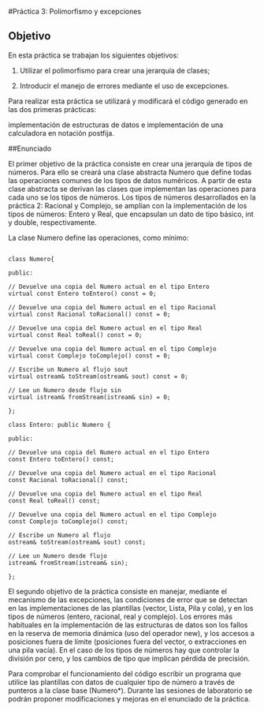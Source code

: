 #Práctica 3: Polimorfismo y excepciones

## Objetivo

En esta práctica se trabajan los siguientes objetivos:

1. Utilizar el polimorfismo para crear una jerarquía de clases;

2. Introducir el manejo de errores mediante el uso de excepciones.

Para realizar esta práctica se utilizará y modificará el código generado en las dos primeras prácticas: 

implementación de estructuras de datos e implementación de una calculadora en notación postfija.

##Enunciado

El primer objetivo de la práctica consiste en crear una jerarquía de tipos de números. Para ello se creará una clase abstracta Numero que define todas las operaciones comunes de los tipos de datos numéricos. A partir de esta clase abstracta se derivan las clases que implementan las operaciones para cada uno se los tipos de números. Los tipos de números desarrollados en la práctica 2: Racional y Complejo, se amplían con la implementación de los tipos de números: Entero y Real, que encapsulan un dato de tipo básico, int y double, respectivamente.

La clase Numero define las operaciones, como mínimo:
```

class Numero{

public:

// Devuelve una copia del Numero actual en el tipo Entero
virtual const Entero toEntero() const = 0;

// Devuelve una copia del Numero actual en el tipo Racional
virtual const Racional toRacional() const = 0; 

// Devuelve una copia del Numero actual en el tipo Real
virtual const Real toReal() const = 0; 

// Devuelve una copia del Numero actual en el tipo Complejo
virtual const Complejo toComplejo() const = 0; 

// Escribe un Numero al flujo sout
virtual ostream& toStream(ostream& sout) const = 0;

// Lee un Numero desde flujo sin
virtual istream& fromStream(istream& sin) = 0;

};

```

```
class Entero: public Numero {

public:

// Devuelve una copia del Numero actual en el tipo Entero
const Entero toEntero() const;

// Devuelve una copia del Numero actual en el tipo Racional
const Racional toRacional() const; 

// Devuelve una copia del Numero actual en el tipo Real
const Real toReal() const; 

// Devuelve una copia del Numero actual en el tipo Complejo
const Complejo toComplejo() const; 

// Escribe un Numero al flujo
ostream& toStream(ostream& sout) const;

// Lee un Numero desde flujo
istream& fromStream(istream& sin);

};
```
El segundo objetivo de la práctica consiste en manejar, mediante el mecanismo de las excepciones, las condiciones de error que se detectan en las implementaciones de las plantillas (vector, Lista, Pila y cola), y en los tipos de números (entero, racional, real y complejo). Los errores más habituales en la implementación de las estructuras de datos son los fallos en la reserva de memoria dinámica (uso del operador new), y los accesos a posiciones fuera de límite (posiciones fuera del vector, o extracciones en una pila vacía). En el caso de los tipos de números hay que controlar la división por cero, y los cambios de tipo que implican pérdida de precisión.

Para comprobar el funcionamiento del código escribir un programa que utilice las plantillas con datos de cualquier tipo de número a través de punteros a la clase base (Numero*). Durante las sesiones de laboratorio se podrán proponer modificaciones y mejoras en el enunciado de la práctica.
